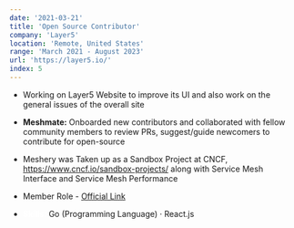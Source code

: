 ```yaml
---
date: '2021-03-21'
title: 'Open Source Contributor'
company: 'Layer5'
location: 'Remote, United States'
range: 'March 2021 - August 2023'
url: 'https://layer5.io/'
index: 5
---
```


- Working on Layer5 Website to improve its UI and also work on the general issues of the overall site
- **Meshmate:** Onboarded new contributors and collaborated with fellow community members to review PRs, suggest/guide newcomers to contribute for open-source
- Meshery was Taken up as a Sandbox Project at CNCF, https://www.cncf.io/sandbox-projects/ along with Service Mesh Interface and Service Mesh Performance
- Member Role - [Official Link](https://layer5.io/community/members/adithya-krishna)

- **<span style="color:white">Skills:</span>** Go (Programming Language) · React.js